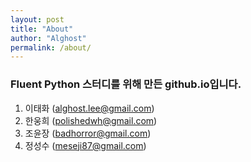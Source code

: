 ```yaml
---
layout: post
title: "About"
author: "Alghost"
permalink: /about/
---
```


### Fluent Python 스터디를 위해 만든 github.io입니다.

1. 이태화 (alghost.lee@gmail.com)
2. 한웅희 (polishedwh@gmail.com)
3. 조윤장 (badhorror@gmail.com)
4. 정성수 (meseji87@gmail.com)
